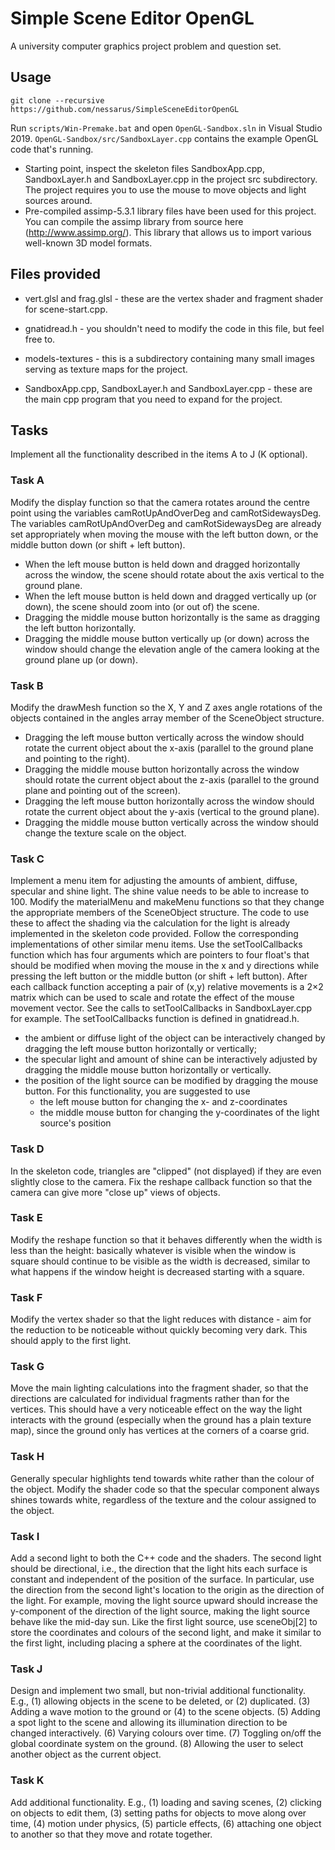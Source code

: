 # Simple Scene Editor OpenGL
A university computer graphics project problem and question set. 

## Usage
```
git clone --recursive https://github.com/nessarus/SimpleSceneEditorOpenGL
```

Run `scripts/Win-Premake.bat` and open `OpenGL-Sandbox.sln` in Visual Studio 2019. `OpenGL-Sandbox/src/SandboxLayer.cpp` contains the example OpenGL code that's running.

* Starting point, inspect the skeleton files SandboxApp.cpp, SandboxLayer.h and SandboxLayer.cpp in the project src subdirectory. The project requires you to use the mouse to move objects and light sources around. 
* Pre-compiled assimp-5.3.1 library files have been used for this project. You can compile the assimp library from
source here (http://www.assimp.org/). This library that allows us to import various well-known 3D model formats.

## Files provided
* vert.glsl and frag.glsl - these are the vertex shader and fragment shader for scene-start.cpp.

* gnatidread.h - you shouldn't need to modify the code in this file, but feel free to.

* models-textures - this is a subdirectory containing many small images serving as texture maps for the project.

* SandboxApp.cpp, SandboxLayer.h and SandboxLayer.cpp - these are the main cpp program that you need to expand for the project. 

## Tasks
Implement all the functionality described in the items A to J (K optional).

### Task A
Modify the display function so that the camera rotates around the centre point using the variables camRotUpAndOverDeg and camRotSidewaysDeg. The variables camRotUpAndOverDeg and camRotSidewaysDeg are already set appropriately when moving the mouse with the left button down, or the middle button down (or shift + left button).
* When the left mouse button is held down and dragged horizontally across the window, the scene should rotate
about the axis vertical to the ground plane.
* When the left mouse button is held down and dragged vertically up (or down), the scene should zoom into (or out of) the scene.
* Dragging the middle mouse button horizontally is the same as dragging the left button horizontally.
* Dragging the middle mouse button vertically up (or down) across the window should change the
elevation angle of the camera looking at the ground plane up (or down).

### Task B
Modify the drawMesh function so the X, Y and Z axes angle rotations of the objects contained in the angles array member of the SceneObject structure. 
* Dragging the left mouse button vertically across the window should rotate the current object about the
x-axis (parallel to the ground plane and pointing to the right).
* Dragging the middle mouse button horizontally across the window should rotate the current object
about the z-axis (parallel to the ground plane and pointing out of the screen).
* Dragging the left mouse button horizontally across the window should rotate the current object about
the y-axis (vertical to the ground plane).
* Dragging the middle mouse button vertically across the window should change the texture scale on the
object.

### Task C
Implement a menu item for adjusting the amounts of ambient, diffuse, specular and shine light. The shine value needs to be able to increase to 100. 
Modify the materialMenu and makeMenu functions so that they change the appropriate
members of the SceneObject structure. The code to use these to affect the shading via the
calculation for the light is already implemented in the skeleton code provided.
Follow the corresponding implementations of other similar menu items. Use the setToolCallbacks function which has four arguments which are pointers to four float's that should be modified when moving the mouse in the x and y directions while pressing the left button or the middle button (or shift + left button). After each callback function accepting a pair of (x,y) relative movements is a 2×2 matrix which can be used to scale and rotate the effect of the mouse movement vector. See the calls to setToolCallbacks in SandboxLayer.cpp for example. The setToolCallbacks function is defined in gnatidread.h.
* the ambient or diffuse light of the object can be interactively changed by dragging the left mouse button horizontally or vertically;
* the specular light and amount of shine can be interactively adjusted by dragging the middle mouse button horizontally or vertically.
* the position of the light source can be modified by dragging the mouse button. For this functionality, you are suggested to use
    * the left mouse button for changing the x- and z-coordinates
    * the middle mouse button for changing the y-coordinates of the light source's position

### Task D
In the skeleton code, triangles are "clipped" (not displayed) if they are even slightly close to the
camera. Fix the reshape callback function so that the camera can give more "close up" views of
objects.

### Task E
Modify the reshape function so that it behaves differently when the width is less than the height: basically whatever is visible when the window is square should continue to be visible as the width is decreased, similar to what happens if the window height is decreased starting with a square.

### Task F
Modify the vertex shader so that the light reduces with distance - aim for the reduction to be noticeable without quickly becoming very dark. This should apply to the first light.

### Task G
Move the main lighting calculations into the fragment shader, so that the directions are calculated for individual fragments rather than for the vertices. This should have a very noticeable effect on the way the light interacts with the ground (especially when the ground has a plain texture map), since the ground only has vertices at the corners of a coarse grid.

### Task H
Generally specular highlights tend towards white rather than the colour of the object. Modify the shader code so that the specular component always shines towards white, regardless of the texture and the colour assigned to the object.

### Task I
Add a second light to both the C++ code and the shaders. The second light should be directional, i.e., the direction that the light hits each surface is constant and independent of the position of the surface. In particular, use the direction from the second light's location to the origin as the direction of the light. For example, moving the light source upward should increase the y-component of the direction of the light source, making the light source behave like the mid-day sun. Like the first light source, use sceneObj[2] to store the coordinates and colours of the second light, and make it similar to the first light, including placing a sphere at the coordinates of the light.

### Task J
Design and implement two small, but non-trivial additional functionality. E.g., (1) allowing objects in the scene to be deleted, or (2) duplicated. (3) Adding a wave motion to the ground or (4) to the scene objects. (5) Adding a spot light to the scene and allowing its illumination direction to be changed interactively. (6) Varying colours over time. (7) Toggling on/off the global coordinate system on the ground. (8) Allowing the user to select another object as the current object.

### Task K
Add additional functionality. E.g., (1) loading and saving scenes, (2) clicking on objects to edit them, (3) setting paths for objects to move along over time, (4) motion under physics, (5) particle effects, (6) attaching one object to another so that they move and rotate together.
